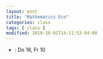 ```yaml
---
layout: post
title: "Mathematics Eco"
categories: class
tags: [ class ]
modified: 2019-10-01T14:11:53-04:00
---
```


* []() : Do 16, Fr 10
